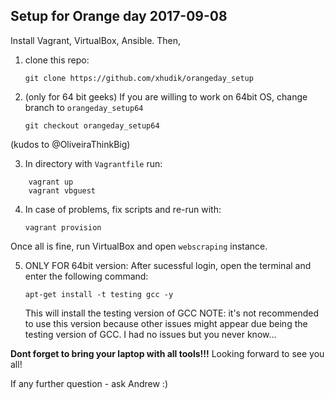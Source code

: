## Setup for Orange day 2017-09-08

Install Vagrant, VirtualBox, Ansible. Then, 
1. clone this repo:
   
    `git clone https://github.com/xhudik/orangeday_setup`

2. (only for 64 bit geeks) If you are willing to work on 64bit OS, change branch to `orangeday_setup64`

    `git checkout orangeday_setup64`

(kudos to @OliveiraThinkBig)

3. In directory with `Vagrantfile` run:

```
    vagrant up
    vagrant vbguest
```
    
4. In case of problems, fix scripts and re-run with:

    `vagrant provision`
    
    
Once all is fine, run VirtualBox and open `webscraping` instance.

5. ONLY FOR 64bit version:
   After sucessful login, open the terminal and enter the following command:
   ```
   apt-get install -t testing gcc -y
   ```
   This will install the testing version of GCC
   NOTE: it's not recommended to use this version because other issues might appear due being the testing version of GCC.
         I had no issues but you never know...

**Dont forget to bring your laptop with all tools!!!** 
Looking forward to see you all!
    

If any further question - ask Andrew :)
    
